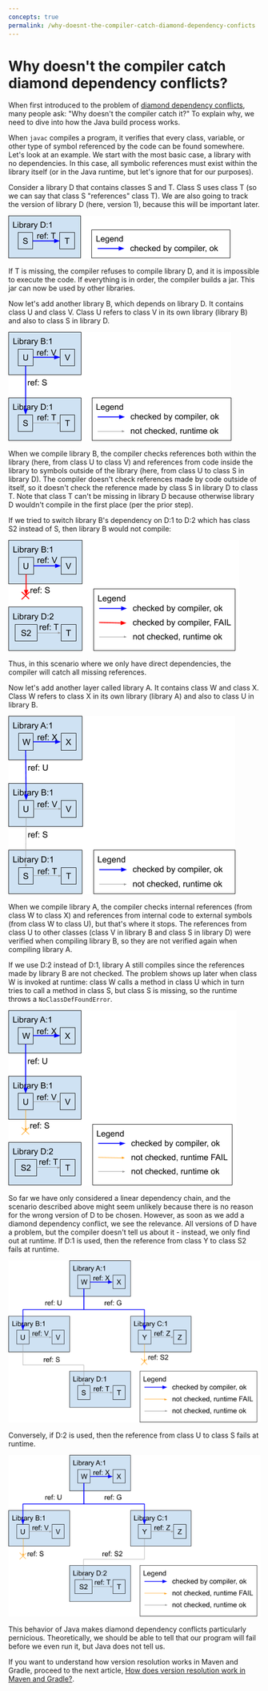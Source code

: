 ```yaml
---
concepts: true
permalink: /why-doesnt-the-compiler-catch-diamond-dependency-conficts
---
```

# Why doesn't the compiler catch diamond dependency conflicts?

When first introduced to the problem of [diamond dependency conflicts](0001-what-is-a-diamond-dependency-conflict.md),
many people ask: "Why doesn't the compiler catch it?" To explain why, we need
to dive into how the Java build process works.

When `javac` compiles a program, it verifies that every class, variable, or
other type of symbol referenced by the code can be found somewhere. Let's look
at an example. We start with the most basic case, a library with no
dependencies. In this case, all symbolic references must exist within the
library itself (or in the Java runtime, but let's ignore that for our purposes).

Consider a library D that contains classes S and T. Class S uses class T (so
we can say that class S "references" class T). We are also going to track the
version of library D (here, version 1), because this will be important later.

<img src="assets/images/ddc-compiler-00.png" alt="">

If T is missing, the compiler refuses to compile library D, and it is impossible
to execute the code. If everything is in order, the compiler builds a jar. This
jar can now be used by other libraries.

Now let's add another library B, which depends on library D. It contains class
U and class V. Class U refers to class V in its own library (library B) and
also to class S in library D.

<img src="assets/images/ddc-compiler-01.png" alt="">

When we compile library B, the compiler checks references both within the
library (here, from class U to class V) and references from code inside the
library to symbols outside of the library (here, from class U to class S in
library D). The compiler doesn't check references made by code outside of
itself, so it doesn't check the reference made by class S in library D to class
T. Note that class T can't be missing in library D because otherwise library D
wouldn't compile in the first place (per the prior step).

If we tried to switch library B's dependency on D:1 to D:2 which has class S2
instead of S, then library B would not compile:

<img src="assets/images/ddc-compiler-02.png" alt="">

Thus, in this scenario where we only have direct dependencies, the compiler will
catch all missing references.

Now let's add another layer called library A. It contains class W and class
X. Class W refers to class X in its own library (library A) and also to class U
in library B.

<img src="assets/images/ddc-compiler-03.png" alt="">

When we compile library A, the compiler checks internal references (from class W
to class X) and references from internal code to external symbols (from
class W to class U), but that's where it stops. The references from class U to
other classes (class V in library B and class S in library D) were verified when
compiling library B, so they are not verified again when compiling library A.

If we use D:2 instead of D:1, library A still compiles since the references made
by library B are not checked. The problem shows up later when class W is invoked
at runtime: class W calls a method in class U which in turn tries to call a
method in class S, but class S is missing, so the runtime throws a
`NoClassDefFoundError`.

<img src="assets/images/ddc-compiler-04.png" alt="">

So far we have only considered a linear dependency chain, and the scenario
described above might seem unlikely because there is no reason for the wrong
version of D to be chosen. However, as soon as we add a diamond dependency
conflict, we see the relevance. All versions of D have a problem, but the
compiler doesn't tell us about it - instead, we only find out at runtime. If D:1
is used, then the reference from class Y to class S2 fails at runtime.

<img src="assets/images/ddc-compiler-05.png" alt="">

Conversely, if D:2 is used, then the reference from class U to class S fails at
runtime.

<img src="assets/images/ddc-compiler-06.png" alt="">

This behavior of Java makes diamond dependency conflicts particularly
pernicious. Theoretically, we should be able to tell that our program will fail
before we even run it, but Java does not tell us.

If you want to understand how version resolution works in Maven and Gradle,
proceed to the next article,
[How does version resolution work in Maven and Gradle?](0003-how-does-version-resolution-work-in-maven-and-gradle.md).
